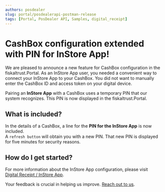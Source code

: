 ```yaml
---
authors: posdealer
slug: portal/posdealerapi-postman-release
tags: [Portal, PosDealer API, Samples, digital_receipt]
---
```


# CashBox configuration extended with PIN for InStore App!

We are pleased to announce a new feature for CashBox configuration in the fiskaltrust.Portal.
As an InStore App user, you needed a convenient way to connect your InStore App to your CashBox. You did not want to manually enter the CashBox ID and access token on your digital device.

Pairing an **InStore App** with a CashBox uses a temporary PIN that our system recognizes. This PIN is now displayed in the fiskaltrust.Portal.

## What is included?

In the details of a CashBox, a line for the **PIN for the InStore App** is now included.  
A `refresh button` will obtain you with a new PIN. That new PIN is displayed for five minutes for security reasons.

## How do I get started?

For more information about the InStore App configuration, please visit [Digital Receipt / InStore App](https://docs.fiskaltrust.cloud/de/docs/poscreators/middleware-doc/digital-receipt/InStore-App).

Your feedback is crucial in helping us improve. [Reach out to us](mailto:feedback+portal@fiskaltrust.cloud).